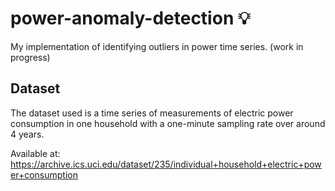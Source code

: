 # power-anomaly-detection 💡
My implementation of identifying outliers in power time series. (work in progress)

## Dataset
The dataset used is a time series of measurements of electric power consumption in one household with a one-minute sampling rate over around 4 years.

Available at: https://archive.ics.uci.edu/dataset/235/individual+household+electric+power+consumption

